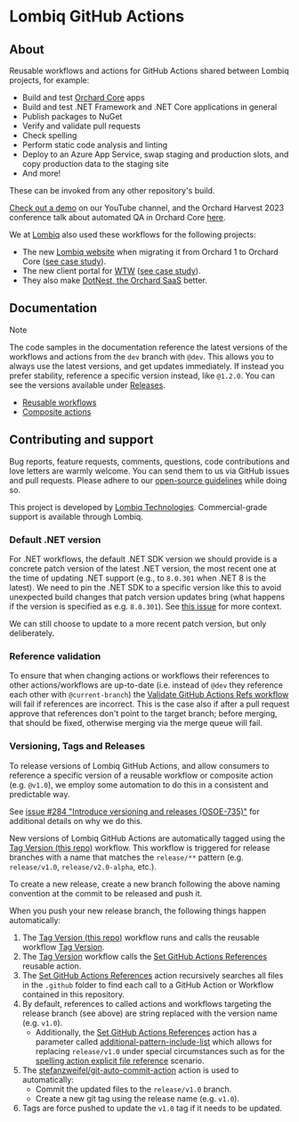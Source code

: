 # Lombiq GitHub Actions

## About

Reusable workflows and actions for GitHub Actions shared between Lombiq projects, for example:

- Build and test [Orchard Core](https://www.orchardcore.net/) apps
- Build and test .NET Framework and .NET Core applications in general
- Publish packages to NuGet
- Verify and validate pull requests
- Check spelling
- Perform static code analysis and linting
- Deploy to an Azure App Service, swap staging and production slots, and copy production data to the staging site
- And more!

These can be invoked from any other repository's build.

[Check out a demo](https://www.youtube.com/watch?v=bhMnX0TsybM) on our YouTube channel, and the Orchard Harvest 2023 conference talk about automated QA in Orchard Core [here](https://youtu.be/CHdhwD2NHBU).

We at [Lombiq](https://lombiq.com/) also used these workflows for the following projects:

- The new [Lombiq website](https://lombiq.com/) when migrating it from Orchard 1 to Orchard Core ([see case study](https://lombiq.com/blog/how-we-renewed-and-migrated-lombiq-com-from-orchard-1-to-orchard-core)).
- The new client portal for [WTW](https://www.wtwco.com/) ([see case study](https://lombiq.com/blog/lombiq-s-journey-with-wtw-s-client-portal)).<!-- #spell-check-ignore-line -->
- They also make [DotNest, the Orchard SaaS](https://dotnest.com/) better.

## Documentation

<!-- textlint-disable -->
> [!NOTE]
> The code samples in the documentation reference the latest versions of the workflows and actions from the `dev` branch with `@dev`. This allows you to always use the latest versions, and get updates immediately. If instead you prefer stability, reference a specific version instead, like `@1.2.0`. You can see the versions available under [Releases](https://github.com/Lombiq/GitHub-Actions/releases).
<!-- textlint-enable -->

- [Reusable workflows](Docs/Workflows.md)
- [Composite actions](Docs/Actions.md)

## Contributing and support

Bug reports, feature requests, comments, questions, code contributions and love letters are warmly welcome. You can send them to us via GitHub issues and pull requests. Please adhere to our [open-source guidelines](https://lombiq.com/open-source-guidelines) while doing so.

This project is developed by [Lombiq Technologies](https://lombiq.com/). Commercial-grade support is available through Lombiq.

### Default .NET version

For .NET workflows, the default .NET SDK version we should provide is a concrete patch version of the latest .NET version, the most recent one at the time of updating .NET support (e.g., to `8.0.301` when .NET 8 is the latest). We need to pin the .NET SDK to a specific version like this to avoid unexpected build changes that patch version updates bring (what happens if the version is specified as e.g. `8.0.301`). See [this issue](https://github.com/dotnet/roslyn/issues/73639) for more context.

We can still choose to update to a more recent patch version, but only deliberately.

### Reference validation

To ensure that when changing actions or workflows their references to other actions/workflows are up-to-date (i.e. instead of `@dev` they reference each other with `@current-branch`) the [Validate GitHub Actions Refs workflow](https://github.com/Lombiq/GitHub-Actions/blob/dev/.github/workflows/validate-this-gha-refs.yml) will fail if references are incorrect. This is the case also if after a pull request approve that references don't point to the target branch; before merging, that should be fixed, otherwise merging via the merge queue will fail.

### Versioning, Tags and Releases

To release versions of Lombiq GitHub Actions, and allow consumers to reference a specific version of a reusable workflow or composite action (e.g. `@v1.0`), we employ some automation to do this in a consistent and predictable way.

See [issue #284 "Introduce versioning and releases (OSOE-735)"](https://github.com/Lombiq/GitHub-Actions/issues/284) for additional details on why we do this. <!-- #spell-check-ignore-line -->

New versions of Lombiq GitHub Actions are automatically tagged using the [Tag Version (this repo)](https://github.com/Lombiq/GitHub-Actions/blob/dev/.github/workflows/tag-version-this-repo.yml) workflow. This workflow is triggered for release branches with a name that matches the `release/**` pattern (e.g. `release/v1.0`, `release/v2.0-alpha`, etc.).

To create a new release, create a new branch following the above naming convention at the commit to be released and push it.

When you push your new release branch, the following things happen automatically:

1. The [Tag Version (this repo)](https://github.com/Lombiq/GitHub-Actions/blob/dev/.github/workflows/tag-version-this-repo.yml) workflow runs and calls the reusable workflow [Tag Version](https://github.com/Lombiq/GitHub-Actions/blob/dev/.github/workflows/tag-version.yml).
2. The [Tag Version](https://github.com/Lombiq/GitHub-Actions/blob/dev/.github/workflows/tag-version.yml) workflow calls the [Set GitHub Actions References](https://github.com/Lombiq/GitHub-Actions/blob/dev/.github/actions/set-gha-refs/action.yml) reusable action.
3. The [Set GitHub Actions References](https://github.com/Lombiq/GitHub-Actions/blob/dev/.github/actions/set-gha-refs/action.yml) action recursively searches all files in the `.github` folder to find each call to a GitHub Action or Workflow contained in this repository.
4. By default, references to called actions and workflows targeting the release branch (see above) are string replaced with the version name (e.g. `v1.0`).
   - Additionally, the [Set GitHub Actions References](https://github.com/Lombiq/GitHub-Actions/blob/dev/.github/actions/set-gha-refs/action.yml) action has a parameter called [additional-pattern-include-list](https://github.com/Lombiq/GitHub-Actions/blob/dev/.github/actions/set-gha-refs/action.yml#L24) which allows for replacing `release/v1.0` under special circumstances such as for the [spelling action explicit file reference](https://github.com/Lombiq/GitHub-Actions/blob/dev/.github/actions/spelling/action.yml#L133) scenario.
5. The [stefanzweifel/git-auto-commit-action](https://github.com/stefanzweifel/git-auto-commit-action/commit/8756aa072ef5b4a080af5dc8fef36c5d586e521d) action is used to automatically: <!-- #spell-check-ignore-line -->
   - Commit the updated files to the `release/v1.0` branch.
   - Create a new git tag using the release name (e.g. `v1.0`).
6. Tags are force pushed to update the `v1.0` tag if it needs to be updated.
